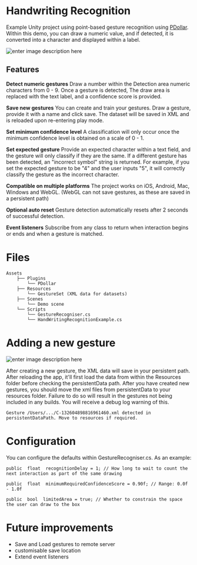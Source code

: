 ﻿# Handwriting Recognition
Example Unity project using point-based gesture recognition using [PDollar](https://depts.washington.edu/acelab/proj/dollar/pdollar.html). Within this demo, you can draw a numeric value, and if detected, it is converted into a character and displayed within a label.

![enter image description here](https://i.ibb.co/qF9fjs0/hr1-git.gif)
## Features

**Detect numeric gestures**
Draw a number within the Detection area numeric characters from 0 - 9. Once a gesture is detected, The draw area is replaced with the text label, and a confidence score is provided.

**Save new gestures**
You can create and train your gestures. Draw a gesture, provide it with a name and click save. The dataset will be saved in XML and is reloaded upon re-entering play mode.

**Set minimum confidence level**
A classification will only occur once the minimum confidence level is obtained on a scale of 0 - 1.

**Set expected gesture**
Provide an expected character within a text field, and the gesture will only classify if they are the same. If a different gesture has been detected, an "incorrect symbol" string is returned. For example, if you set the expected gesture to be "4" and the user inputs "5", it will correctly classify the gesture as the incorrect character.

**Compatible on multiple platforms**
The project works on iOS, Android, Mac, Windows and WebGL. (WebGL can not save gestures, as these are saved in a persistent path)

**Optional auto reset**
Gesture detection automatically resets after 2 seconds of successful detection.

**Event listeners**
Subscribe from any class to return when interaction begins or ends and when a gesture is matched.

# Files
```
Assets
	├── Plugins
		└── PDollar
	├── Resources
		└── GestureSet (XML data for datasets)
	├── Scenes 
		└── Demo scene
	└── Scripts
		└── GestureRecogniser.cs
		└── HandWritingRecognitionExample.cs
```

# Adding a new gesture
![enter image description here](https://i.ibb.co/swYcY1w/hr2-git.gif)

After creating a new gesture, the XML data will save in your persistent path. After reloading the app, it'll first load the data from within the Resources folder before checking the persistentData path.
After you have created new gestures, you should move the xml files from persistentData to your resources folder. Failure to do so will result in the gestures not being included in any builds. You will receive a debug log warning of this.

    Gesture /Users/.../C-132604898816961460.xml detected in persistentDataPath. Move to resources if required.

# Configuration
You can configure the defaults within GestureRecogniser.cs. As an example:

    public  float  recognitionDelay = 1; // How long to wait to count the next interaction as part of the same drawing

    public  float  minimumRequiredConfidenceScore = 0.90f; // Range: 0.0f - 1.0f
    
    public  bool  limitedArea = true; // Whether to constrain the space the user can draw to the box


# Future improvements
 - Save and Load gestures to remote server
 - customisable save location
 - Extend event listeners 

